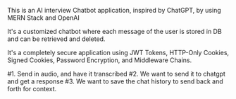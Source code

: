 This is an AI interview Chatbot application, inspired by ChatGPT, by using MERN Stack and OpenAI

It's a customized chatbot where each message of the user is stored in DB and can be retrieved and deleted.

It's a completely secure application using JWT Tokens, HTTP-Only Cookies, Signed Cookies, Password Encryption, and Middleware Chains.

#1. Send in audio, and have it transcribed
#2. We want to send it to chatgpt and get a response
#3. We want to save the chat history to send back and forth for context.
